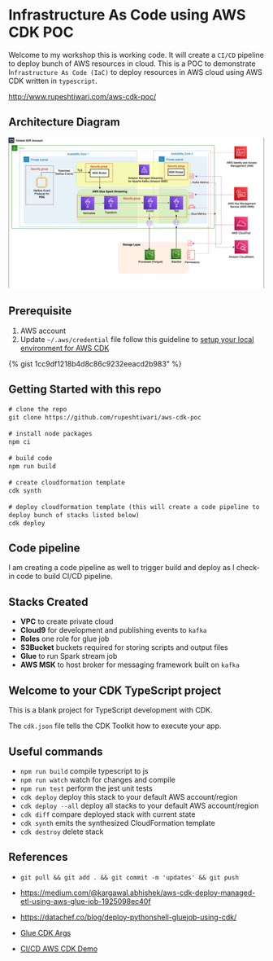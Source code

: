 # Infrastructure As Code using AWS CDK POC

Welcome to my workshop this is working code. It will create a `CI/CD` pipeline to deploy bunch of AWS resources in cloud. This is a POC to demonstrate I`nfrastructure As Code (IaC)` to deploy resources in AWS cloud using AWS CDK written in `typescript`.

 http://www.rupeshtiwari.com/aws-cdk-poc/

## Architecture Diagram

![](assets/docs/architecture.png)

## Prerequisite 
1. AWS account 
2. Update `~/.aws/credential` file follow this guideline to [setup your local environment for AWS CDK](https://gist.github.com/rupeshtiwari/1cc9df1218b4d8c86c9232eeacd2b983)

{% gist 1cc9df1218b4d8c86c9232eeacd2b983" %}


## Getting Started with this repo

```
# clone the repo
git clone https://github.com/rupeshtiwari/aws-cdk-poc

# install node packages
npm ci

# build code 
npm run build

# create cloudformation template
cdk synth

# deploy cloudformation template (this will create a code pipeline to deploy bunch of stacks listed below)
cdk deploy

```
## Code pipeline

I am creating a code pipeline as well to trigger build and deploy as I check-in code to build CI/CD pipeline.

## Stacks Created

- **VPC** to create private cloud
- **Cloud9** for development and publishing events to `kafka`
- **Roles** one role for glue job
- **S3Bucket** buckets required for storing scripts and output files
- **Glue** to run Spark stream job
- **AWS MSK** to host broker for messaging framework built on `kafka`

## Welcome to your CDK TypeScript project

This is a blank project for TypeScript development with CDK.

The `cdk.json` file tells the CDK Toolkit how to execute your app.

## Useful commands

- `npm run build` compile typescript to js
- `npm run watch` watch for changes and compile
- `npm run test` perform the jest unit tests
- `cdk deploy` deploy this stack to your default AWS account/region
- `cdk deploy --all` deploy all stacks to your default AWS account/region
- `cdk diff` compare deployed stack with current state
- `cdk synth` emits the synthesized CloudFormation template
- `cdk destroy` delete stack

## References

- `git pull && git add . && git commit -m 'updates' && git push`

- https://medium.com/@kargawal.abhishek/aws-cdk-deploy-managed-etl-using-aws-glue-job-1925098ec40f

- https://datachef.co/blog/deploy-pythonshell-gluejob-using-cdk/
- [Glue CDK Args](https://docs.aws.amazon.com/glue/latest/dg/aws-glue-programming-etl-glue-arguments.html)
- [CI/CD AWS CDK Demo](https://github.com/rupeshtiwari/ci-cd-aws-pipeline-demo-cdk)




<script async src="https://pagead2.googlesyndication.com/pagead/js/adsbygoogle.js?client=ca-pub-1700383344966810" crossorigin="anonymous"></script>
<!-- Homepage Leaderboard -->
<ins class="adsbygoogle"
style="display:inline-block;width:728px;height:90px"
data-ad-client="ca-pub-1700383344966810"
data-ad-slot="1234567890"></ins>
<script>
(adsbygoogle = window.adsbygoogle || []).push({});
</script>
